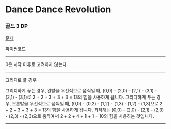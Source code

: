 # Dance Dance Revolution
### 골드 3 DP
[문제](https://www.acmicpc.net/problem/2342)

[파이썬코드](2342.py)

---

0은 시작 이후로 고려하지 않는다.

---
그리디로 풀 경우 

그리디하게 푸는 경우, 왼발을 우선적으로 움직일 때, (0,0) - (2,0) - (2,1) - (3,1) - (2,1) - (3,1)로 2 + 2 + 3 + 3 + 3 = 13의 힘을 사용하게 됩니다.
그리디하게 푸는 경우, 오른발을 우선적으로 움직일 때, (0,0) - (0,2) - (1,2) - (1,3) - (1,2) - (1,3)으로 2 + 2 + 3 + 3 + 3 = 13의 힘을 사용하게 됩니다.
최적해는 (0,0) - (2,0) - (2,1) - (2,3) - (2,3) - (2,3)으로 움직여서 2 + 2 + 4 + 1 + 1 = 10의 힘을 사용하는 것입니다.


---
